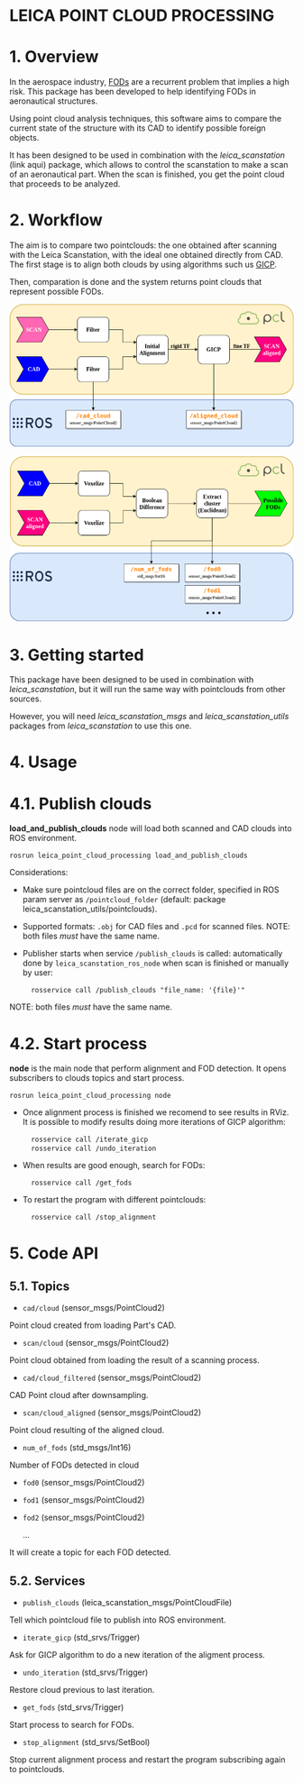 # LEICA POINT CLOUD PROCESSING #

# 1. Overview
In the aerospace industry, [FODs](https://www.fodcontrol.com/what-is-fod/) are a recurrent problem that implies a high risk. This package has been developed to help identifying FODs in aeronautical structures. 

Using point cloud analysis techniques, this software aims to compare the current state of the structure with its CAD to identify possible foreign objects. 

It has been designed to be used in combination with the *leica_scanstation* (link aqui) package, which allows to control the scanstation to make a scan of an aeronautical part. When the scan is finished, you get the point cloud that proceeds to be analyzed. 

# 2. Workflow

The aim is to compare two pointclouds: the one obtained after scanning with the Leica Scanstation, with the ideal one obtained directly from CAD. 
The first stage is to align both clouds by using algorithms such us [GICP](http://docs.ros.org/hydro/api/pcl/html/classpcl_1_1GeneralizedIterativeClosestPoint.html#details). 

Then, comparation is done and the system returns point clouds that represent possible FODs. 

![workflow1](workflow1.png)

![workflow2](workflow2.png)

# 3. Getting started

This package have been designed to be used in combination with *leica_scanstation*, but it will run the same way with pointclouds from other sources. 

However, you will need *leica_scanstation_msgs* and *leica_scanstation_utils* packages from *leica_scanstation* to use this one. 

# 4. Usage

# 4.1. Publish clouds

**load_and_publish_clouds** node will load both scanned and CAD clouds into ROS environment. 

    rosrun leica_point_cloud_processing load_and_publish_clouds

Considerations:

- Make sure pointcloud files are on the correct folder, specified in ROS param server as `/pointcloud_folder` (default: package leica_scanstation_utils/pointclouds).

- Supported formats: `.obj` for CAD files and `.pcd` for scanned files. NOTE: both files *must* have the same name.

- Publisher starts when service `/publish_clouds` is called: automatically done by `leica_scanstation_ros_node` when scan is finished or manually by user:

        rosservice call /publish_clouds "file_name: '{file}'"

NOTE: both files *must* have the same name.

# 4.2. Start process

**node** is the main node that perform alignment and FOD detection. It opens subscribers to clouds topics and start process. 

    rosrun leica_point_cloud_processing node

- Once alignment process is finished we recomend to see results in RViz. It is possible to modify results doing more iterations of GICP algorithm:

        rosservice call /iterate_gicp
        rosservice call /undo_iteration

- When results are good enough, search for FODs:

        rosservice call /get_fods

- To restart the program with different pointclouds:

        rosservice call /stop_alignment


# 5. Code API
## 5.1. Topics
- `cad/cloud` (sensor_msgs/PointCloud2)

Point cloud created from loading Part's CAD.

- `scan/cloud` (sensor_msgs/PointCloud2)

Point cloud obtained from loading the result of a scanning process.

- `cad/cloud_filtered` (sensor_msgs/PointCloud2)

CAD Point cloud after downsampling.

- `scan/cloud_aligned` (sensor_msgs/PointCloud2)

Point cloud resulting of the aligned cloud.

- `num_of_fods` (std_msgs/Int16)

Number of FODs detected in cloud

- `fod0` (sensor_msgs/PointCloud2)
- `fod1` (sensor_msgs/PointCloud2)
- `fod2` (sensor_msgs/PointCloud2)

    ...

It will create a topic for each FOD detected.

## 5.2. Services
- `publish_clouds` (leica_scanstation_msgs/PointCloudFile)
        
Tell which pointcloud file to publish into ROS environment.

- `iterate_gicp` (std_srvs/Trigger)
        
Ask for GICP algorithm to do a new iteration of the aligment process.

- `undo_iteration` (std_srvs/Trigger)
        
Restore cloud previous to last iteration.

- `get_fods` (std_srvs/Trigger)

Start process to search for FODs.

- `stop_alignment` (std_srvs/SetBool)

Stop current alignment process and restart the program subscribing again to pointclouds.
